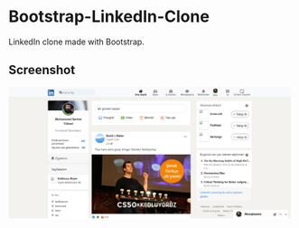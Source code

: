 # Bootstrap-LinkedIn-Clone
LinkedIn clone made with Bootstrap.

## Screenshot

<img src="./assets/index.html.png" width="500px">